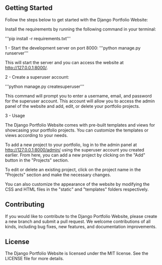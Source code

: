 
## Getting Started
Follow the steps below to get started with the Django Portfolio Website:

Install the requirements by running the following command in your terminal:

'''pip install -r requirements.txt'''

1 - Start the development server on port 8000:
'''python manage.py runserver'''

This will start the server and you can access the website at http://127.0.0.1:8000/.

2 - Create a superuser account:

'''python manage.py createsuperuser'''

This command will prompt you to enter a username, email, and password for the superuser account. This account will allow you to access the admin panel of the website and add, edit, or delete your portfolio projects.

3 - Usage

The Django Portfolio Website comes with pre-built templates and views for showcasing your portfolio projects. You can customize the templates or views according to your needs.

To add a new project to your portfolio, log in to the admin panel at http://127.0.0.1:8000/admin/ using the superuser account you created earlier. From here, you can add a new project by clicking on the "Add" button in the "Projects" section.

To edit or delete an existing project, click on the project name in the "Projects" section and make the necessary changes.





You can also customize the appearance of the website by modifying the CSS and HTML files in the "static" and "templates" folders respectively.

## Contributing
If you would like to contribute to the Django Portfolio Website, please create a new branch and submit a pull request. We welcome contributions of all kinds, including bug fixes, new features, and documentation improvements.

## License
The Django Portfolio Website is licensed under the MIT license. See the LICENSE file for more details.
